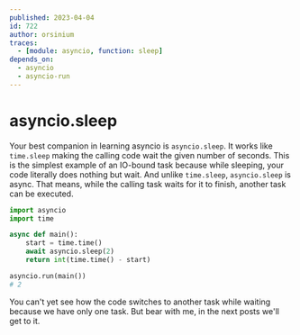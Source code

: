 ```yaml
---
published: 2023-04-04
id: 722
author: orsinium
traces:
  - [module: asyncio, function: sleep]
depends_on:
  - asyncio
  - asyncio-run
---
```


# asyncio.sleep

Your best companion in learning asyncio is `asyncio.sleep`. It works like `time.sleep` making the calling code wait the given number of seconds. This is the simplest example of an IO-bound task because while sleeping, your code literally does nothing but wait. And unlike `time.sleep`, `asyncio.sleep` is async. That means, while the calling task waits for it to finish, another task can be executed.

```python
import asyncio
import time

async def main():
    start = time.time()
    await asyncio.sleep(2)
    return int(time.time() - start)

asyncio.run(main())
# 2
```

You can't yet see how the code switches to another task while waiting because we have only one task. But bear with me, in the next posts we'll get to it.
